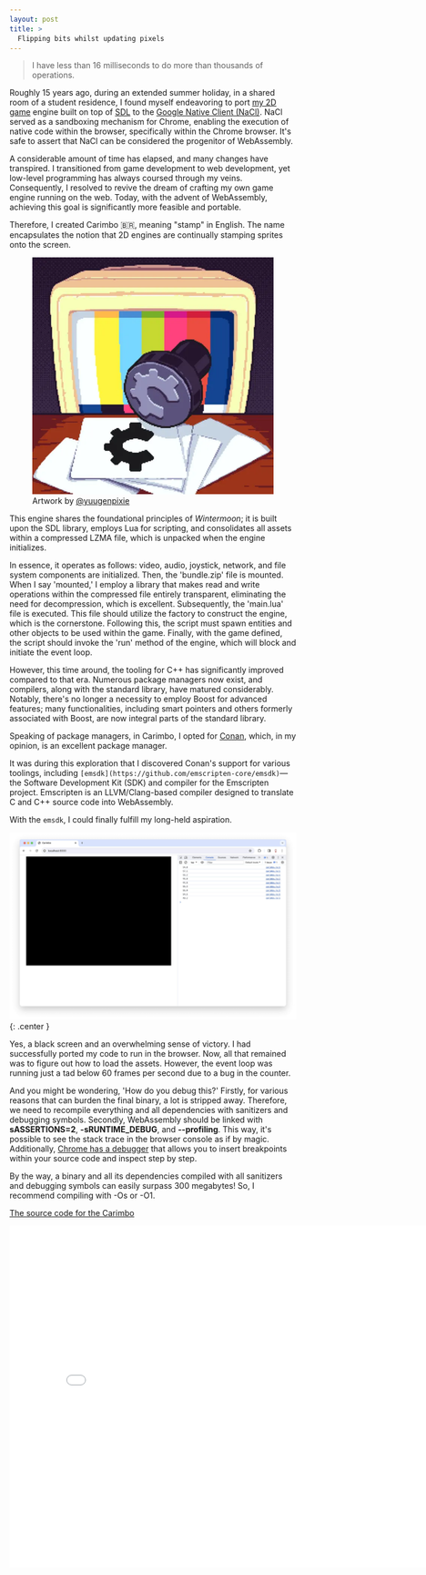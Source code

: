 ```yaml
---
layout: post
title: >
  Flipping bits whilst updating pixels
---
```


> I have less than 16 milliseconds to do more than thousands of operations.

Roughly 15 years ago, during an extended summer holiday, in a shared room of a student residence, I found myself endeavoring to port [my 2D game](https://github.com/skhaz/wintermoon) engine built on top of [SDL](https://en.wikipedia.org/wiki/Simple_DirectMedia_Layer) to the [Google Native Client \(NaCl\)](https://en.wikipedia.org/wiki/Google_Native_Client). NaCl served as a sandboxing mechanism for Chrome, enabling the execution of native code within the browser, specifically within the Chrome browser. It's safe to assert that NaCl can be considered the progenitor of WebAssembly.

A considerable amount of time has elapsed, and many changes have transpired. I transitioned from game development to web development, yet low-level programming has always coursed through my veins. Consequently, I resolved to revive the dream of crafting my own game engine running on the web. Today, with the advent of WebAssembly, achieving this goal is significantly more feasible and portable.

Therefore, I created Carimbo 🇧🇷, meaning "stamp" in English. The name encapsulates the notion that 2D engines are continually stamping sprites onto the screen.

<figure>
  <img src="/public/2023-11-12-flipping-bits-whilst-updating-pixels/carimbo.webp" alt="Carimbo" class="center">
  <figcaption>Artwork by <a href="https://www.fiverr.com/yuugenpixie">@yuugenpixie</a></figcaption>
</figure>

This engine shares the foundational principles of _Wintermoon_; it is built upon the SDL library, employs Lua for scripting, and consolidates all assets within a compressed LZMA file, which is unpacked when the engine initializes.

In essence, it operates as follows: video, audio, joystick, network, and file system components are initialized. Then, the 'bundle.zip' file is mounted. When I say 'mounted,' I employ a library that makes read and write operations within the compressed file entirely transparent, eliminating the need for decompression, which is excellent. Subsequently, the 'main.lua' file is executed. This file should utilize the factory to construct the engine, which is the cornerstone. Following this, the script must spawn entities and other objects to be used within the game. Finally, with the game defined, the script should invoke the 'run' method of the engine, which will block and initiate the event loop.

However, this time around, the tooling for C++ has significantly improved compared to that era. Numerous package managers now exist, and compilers, along with the standard library, have matured considerably. Notably, there's no longer a necessity to employ Boost for advanced features; many functionalities, including smart pointers and others formerly associated with Boost, are now integral parts of the standard library.

Speaking of package managers, in Carimbo, I opted for [Conan](https://conan.io/), which, in my opinion, is an excellent package manager.

It was during this exploration that I discovered Conan's support for various toolings, including `[emsdk](https://github.com/emscripten-core/emsdk)`—the Software Development Kit (SDK) and compiler for the Emscripten project. Emscripten is an LLVM/Clang-based compiler designed to translate C and C++ source code into WebAssembly.

With the `emsdk`, I could finally fulfill my long-held aspiration.

![](/public/2023-11-12-flipping-bits-whilst-updating-pixels/blank.jpeg){: .center }

Yes, a black screen and an overwhelming sense of victory. I had successfully ported my code to run in the browser. Now, all that remained was to figure out how to load the assets. However, the event loop was running just a tad below 60 frames per second due to a bug in the counter.

And you might be wondering, 'How do you debug this?' Firstly, for various reasons that can burden the final binary, a lot is stripped away. Therefore, we need to recompile everything and all dependencies with sanitizers and debugging symbols. Secondly, WebAssembly should be linked with **sASSERTIONS=2**, **-sRUNTIME_DEBUG**, and **--profiling**. This way, it's possible to see the stack trace in the browser console as if by magic. Additionally, [Chrome has a debugger](https://developer.chrome.com/blog/wasm-debugging-2020/) that allows you to insert breakpoints within your source code and inspect step by step.

By the way, a binary and all its dependencies compiled with all sanitizers and debugging symbols can easily surpass 300 megabytes! So, I recommend compiling with -Os or -O1.

[The source code for the Carimbo](https://github.com/carimbolabs/carimbo)

<iframe src="/public/2023-11-12-flipping-bits-whilst-updating-pixels/index.html" style="display:block; display: block; margin: auto;" width="800px" height="600px" frameborder="0"></iframe>
